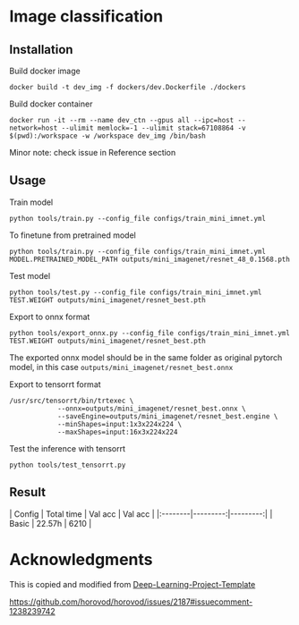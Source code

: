 # Image classification
## Installation
Build docker image
```
docker build -t dev_img -f dockers/dev.Dockerfile ./dockers 
```
Build docker container
```
docker run -it --rm --name dev_ctn --gpus all --ipc=host --network=host --ulimit memlock=-1 --ulimit stack=67108864 -v $(pwd):/workspace -w /workspace dev_img /bin/bash
```
Minor note: check issue in Reference section

## Usage
Train model
```
python tools/train.py --config_file configs/train_mini_imnet.yml
```
To finetune from pretrained model
```
python tools/train.py --config_file configs/train_mini_imnet.yml MODEL.PRETRAINED_MODEL_PATH outputs/mini_imagenet/resnet_48_0.1568.pth
```

Test model
```
python tools/test.py --config_file configs/train_mini_imnet.yml TEST.WEIGHT outputs/mini_imagenet/resnet_best.pth
```

Export to onnx format
```
python tools/export_onnx.py --config_file configs/train_mini_imnet.yml TEST.WEIGHT outputs/mini_imagenet/resnet_best.pth
```
The exported onnx model should be in the same folder as original pytorch model, in this case `outputs/mini_imagenet/resnet_best.onnx`

Export to tensorrt format
```
/usr/src/tensorrt/bin/trtexec \
            --onnx=outputs/mini_imagenet/resnet_best.onnx \
            --saveEngine=outputs/mini_imagenet/resnet_best.engine \
            --minShapes=input:1x3x224x224 \
            --maxShapes=input:16x3x224x224
```

Test the inference with tensorrt
```
python tools/test_tensorrt.py
```
## Result
| Config    | Total time | Val acc | Val acc |
|:--------|---------:|---------:|
| Basic   | 22.57h       |  6210   |
# Acknowledgments
This is copied and modified from [Deep-Learning-Project-Template](https://github.com/L1aoXingyu/Deep-Learning-Project-Template)

https://github.com/horovod/horovod/issues/2187#issuecomment-1238239742

